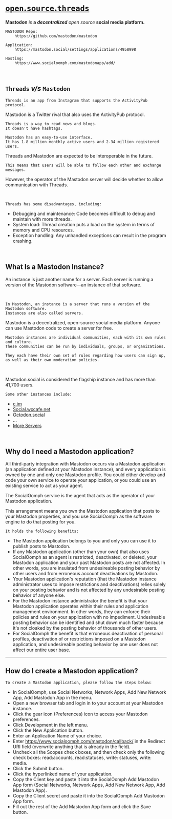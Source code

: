 # [`open`.`source`.`threads`](https://imvickykumar999.github.io/open.source.threads/)

**Mastodon** *is* **a** ***decentralized*** *open source* **social media platform.**

    MASTODON Repo:
        https://github.com/mastodon/mastodon
    
    Application:
        https://mastodon.social/settings/applications/4958998
    
    Hosting:
        https://www.socialoomph.com/mastodonapp/add/

<br>

## `Threads` *v/s* `Mastodon`

    Threads is an app from Instagram that supports the ActivityPub protocol. 

Mastodon is a Twitter rival that also uses the ActivityPub protocol. 
    
    Threads is a way to read news and blogs. 
    It doesn't have hashtags. 
    
    Mastodon has an easy-to-use interface. 
    It has 1.8 million monthly active users and 2.34 million registered users. 
    
Threads and Mastodon are expected to be interoperable in the future. 
    
    This means that users will be able to follow each other and exchange messages. 
    
However, the operator of the Mastodon server will decide whether to allow communication with Threads. 

<br>

    Threads has some disadvantages, including: 
    
- Debugging and maintenance: Code becomes difficult to debug and maintain with more threads.
- System load: Thread creation puts a load on the system in terms of memory and CPU resources.
- Exception handling: Any unhandled exceptions can result in the program crashing.

<br>

What Is a Mastodon Instance? 
-----------

An instance is just another name for a server. Each server is running a version of the Mastodon software—an instance of that software.

<br>

    In Mastodon, an instance is a server that runs a version of the Mastodon software. 
    Instances are also called servers. 

Mastodon is a decentralized, open-source social media platform. Anyone can use Mastodon code to create a server for free. 

    Mastodon instances are individual communities, each with its own rules and culture. 
    These communities can be run by individuals, groups, or organizations. 
    
    They each have their own set of rules regarding how users can sign up, 
    as well as their own moderation policies. 

<br>

Mastodon.social is considered the flagship instance and has more than 41,700 users. 

    Some other instances include: 

- [c.im](https://c.im/home)
- [Social.wxcafe.net](https://social.wxcafe.net/about)
- [Octodon.social](https://octodon.social/about)
- ...
- [More Servers](https://joinmastodon.org/servers)
  
<br>

Why do I need a Mastodon application?
------------

All third-party integration with Mastodon occurs via a Mastodon application (an application defined at your Mastodon instance), and every application is owned by one and only one Mastodon profile. You could either develop and code your own service to operate your application, or you could use an existing service to act as your agent.

The SocialOomph service is the agent that acts as the operator of your Mastodon application.

This arrangement means you own the Mastodon application that posts to your Mastodon properties, and you use SocialOomph as the software engine to do that posting for you.

    It holds the following benefits:

- The Mastodon application belongs to you and only you can use it to publish posts to Mastodon.
- If any Mastodon application (other than your own) that also uses SocialOomph as an agent is restricted, deactivated, or deleted, your Mastodon application and your past Mastodon posts are not affected. In other words, you are insulated from undesireable posting behavior by other users and from erroneous account deactivations by Mastodon.
- Your Mastodon application's reputation (that the Mastodon instance administrator uses to impose restrictions and deactivations) relies solely on your posting behavior and is not affected by any undesirable posting behavior of anyone else.
- For the Mastodon instance administrator the benefit is that your Mastodon application operates within their rules and application management environment. In other words, they can enforce their policies and rules on your application with no impediment. Undesireable posting behavior can be identified and shut down much faster because it's not cloaked by the posting behavior of thousands of other users.
- For SocialOomph the benefit is that erroneous deactivation of personal profiles, deactivation of or restrictions imposed on a Mastodon application, and undesireable posting behavior by one user does not affect our entire user base.

--------------------

How do I create a Mastodon application?
-----------------

    To create a Mastodon application, please follow the steps below:

- In SocialOomph, use Social Networks, Network Apps, Add New Network App, Add Mastodon App in the menu.
- Open a new browser tab and login in to your account at your Mastodon instance.
- Click the gear icon (Preferences) icon to access your Mastodon preferences.
- Click Development in the left menu.
- Click the New Application button.
- Enter an Application Name of your choice.
- Enter https://www.socialoomph.com/mastodon/callback/ in the Redirect URI field (overwrite anything that is already in the field).
- Uncheck all the Scopes check boxes, and then check only the following check boxes: read:accounts, read:statuses, write: statuses, write: media.
- Click the Submit button.
- Click the hyperlinked name of your application.
- Copy the Client key and paste it into the SocialOomph Add Mastodon App form (Social Networks, Network Apps, Add New Network App, Add Mastodon App).
- Copy the Client secret and paste it into the SocialOomph Add Mastodon App form.
- Fill out the rest of the Add Mastodon App form and click the Save button.
